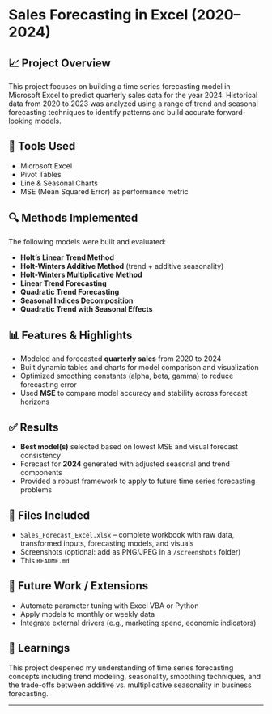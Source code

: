 # Sales Forecasting in Excel (2020–2024)

## 📈 Project Overview
This project focuses on building a time series forecasting model in Microsoft Excel to predict quarterly sales data for the year 2024. Historical data from 2020 to 2023 was analyzed using a range of trend and seasonal forecasting techniques to identify patterns and build accurate forward-looking models.

## 🧰 Tools Used
- Microsoft Excel
- Pivot Tables
- Line & Seasonal Charts
- MSE (Mean Squared Error) as performance metric

## 🔍 Methods Implemented
The following models were built and evaluated:
- **Holt’s Linear Trend Method**
- **Holt-Winters Additive Method** (trend + additive seasonality)
- **Holt-Winters Multiplicative Method**
- **Linear Trend Forecasting**
- **Quadratic Trend Forecasting**
- **Seasonal Indices Decomposition**
- **Quadratic Trend with Seasonal Effects**

## 📊 Features & Highlights
- Modeled and forecasted **quarterly sales** from 2020 to 2024
- Built dynamic tables and charts for model comparison and visualization
- Optimized smoothing constants (alpha, beta, gamma) to reduce forecasting error
- Used **MSE** to compare model accuracy and stability across forecast horizons

## ✅ Results
- **Best model(s)** selected based on lowest MSE and visual forecast consistency
- Forecast for **2024** generated with adjusted seasonal and trend components
- Provided a robust framework to apply to future time series forecasting problems

## 📁 Files Included
- `Sales_Forecast_Excel.xlsx` – complete workbook with raw data, transformed inputs, forecasting models, and visuals
- Screenshots (optional: add as PNG/JPEG in a `/screenshots` folder)
- This `README.md`

## 🔗 Future Work / Extensions
- Automate parameter tuning with Excel VBA or Python
- Apply models to monthly or weekly data
- Integrate external drivers (e.g., marketing spend, economic indicators)

## 🧠 Learnings
This project deepened my understanding of time series forecasting concepts including trend modeling, seasonality, smoothing techniques, and the trade-offs between additive vs. multiplicative seasonality in business forecasting.

---

